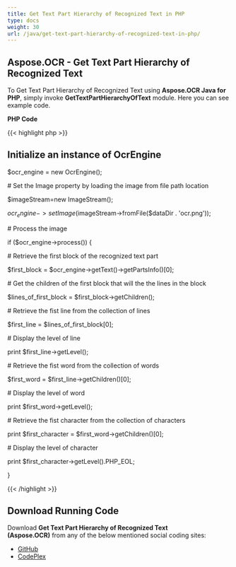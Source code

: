 ```yaml
---
title: Get Text Part Hierarchy of Recognized Text in PHP
type: docs
weight: 30
url: /java/get-text-part-hierarchy-of-recognized-text-in-php/
---
```


## **Aspose.OCR - Get Text Part Hierarchy of Recognized Text**

To Get Text Part Hierarchy of Recognized Text using **Aspose.OCR Java for PHP**, simply invoke **GetTextPartHierarchyOfText** module. Here you can see example code.

**PHP Code**

{{< highlight php >}}

## Initialize an instance of OcrEngine

$ocr_engine = new OcrEngine();

\# Set the Image property by loading the image from file path location

$imageStream=new ImageStream();

$ocr_engine->setImage($imageStream->fromFile($dataDir . 'ocr.png'));

\# Process the image

if ($ocr_engine->process()) {

\# Retrieve the first block of the recognized text part

$first_block = $ocr_engine->getText()->getPartsInfo()[0];

\# Get the children of the first block that will the the lines in the block

$lines_of_first_block = $first_block->getChildren();

\# Retrieve the fist line from the collection of lines

$first_line = $lines_of_first_block[0];

\# Display the level of line

print $first_line->getLevel();

\# Retrieve the fist word from the collection of words

$first_word = $first_line->getChildren()[0];

\# Display the level of word

print $first_word->getLevel();

\# Retrieve the fist character from the collection of characters

print $first_character = $first_word->getChildren()[0];

\# Display the level of character

print $first_character->getLevel().PHP_EOL;

}

{{< /highlight >}}

## **Download Running Code**

Download **Get Text Part Hierarchy of Recognized Text (Aspose.OCR)** from any of the below mentioned social coding sites:

- [GitHub](https://github.com/aspose-ocr/Aspose.OCR-for-Java/blob/master/Plugins/Aspose_OCR_Java_for_PHP/src/aspose/ocr/WorkingWithOCR/GetTextPartHierarchyOfText.php)
- [CodePlex](https://archive.codeplex.com/?p=asposeocrjavaphp)
